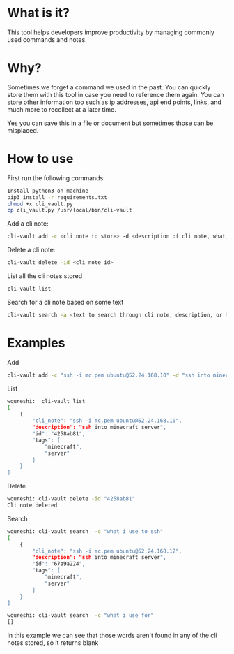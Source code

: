 # What is it?

This tool helps developers improve productivity by managing commonly used commands and notes. 

# Why?

Sometimes we forget a command we used in the past. You can quickly store them with this tool in case you need to reference them again. You can store other information 
too such as ip addresses, api end points, links, and much more to recollect at a later time. 

Yes you can save this in a file or document but sometimes those can be misplaced.

# How to use
First run the following commands:

```sh
Install python3 on machine
pip3 install -r requirements.txt
chmod +x cli_vault.py
cp cli_vault.py /usr/local/bin/cli-vault
```

Add a cli note:

```sh
cli-vault add -c <cli note to store> -d <description of cli note, what, why, when etc> -t <tags such as "maintenance,release">
```

Delete a cli note:

```sh
cli-vault delete -id <cli note id>
```

List all the cli notes stored

```sh
cli-vault list
```

Search for a cli note based on some text

```sh
cli-vault search -a <text to search through cli note, description, or tags> -c <search only on cli note> -d <search only on description> -t <search only on tags (comma separated)>
```

# Examples

Add

```sh
cli-vault add -c "ssh -i mc.pem ubuntu@52.24.168.10" -d "ssh into minecraft server" -t "minecraft,server"
```

List

```sh
wqureshi:  cli-vault list
[
    {
        "cli_note": "ssh -i mc.pem ubuntu@52.24.168.10",
        "description": "ssh into minecraft server",
        "id": "4258ab81",
        "tags": [
            "minecraft",
            "server"
        ]
    }
]
```

Delete

```sh
wqureshi: cli-vault delete -id "4258ab81" 
Cli note deleted
```

Search

```sh
wqureshi: cli-vault search  -c "what i use to ssh"
[
    {
        "cli_note": "ssh -i mc.pem ubuntu@52.24.168.12",
        "description": "ssh into minecraft server",
        "id": "67a9a224",
        "tags": [
            "minecraft",
            "server"
        ]
    }
]
```

```sh
wqureshi: cli-vault search  -c "what i use for"
[]
```

In this example we can see that those words aren't found in any of the cli notes stored, so it returns blank